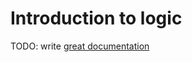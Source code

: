 # Introduction to logic

TODO: write [great documentation](http://jacobian.org/writing/what-to-write/)
